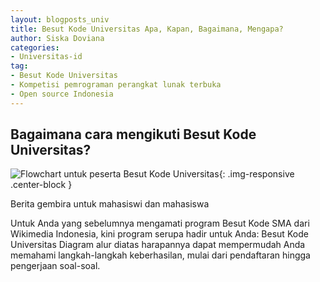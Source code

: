 ```yaml
---
layout: blogposts_univ
title: Besut Kode Universitas Apa, Kapan, Bagaimana, Mengapa?
author: Siska Doviana
categories:
- Universitas-id
tag:
- Besut Kode Universitas
- Kompetisi pemrograman perangkat lunak terbuka
- Open source Indonesia
---
```

## Bagaimana cara mengikuti Besut Kode Universitas? 

![Flowchart untuk peserta Besut Kode Universitas](XX.jpg "Diagram alur keberhasilan peserta Besut Kode Universitas"){: .img-responsive .center-block } 

Berita gembira untuk mahasiswi dan mahasiswa 

Untuk Anda yang sebelumnya mengamati program Besut Kode SMA dari Wikimedia Indonesia, kini program serupa hadir untuk Anda: Besut Kode Universitas
Diagram alur diatas harapannya dapat mempermudah Anda memahami langkah-langkah keberhasilan, mulai dari pendaftaran hingga pengerjaan soal-soal. 
